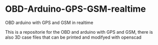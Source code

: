 # OBD-Arduino-GPS-GSM-realtime
OBD arduino with GPS and GSM in realtime

This is a repositorie for the OBD and arduino with GPS and GSM, there is also 3D case files that 
can be printed and modifyed with openscad
